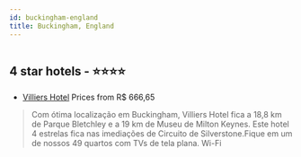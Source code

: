 ```yaml
---
id: buckingham-england
title: Buckingham, England
---
```


<center><img src="https://i.travelapi.com/hotels/2000000/1180000/1177700/1177632/bae6cfb8_z.jpg" alt="" /></center>


##  4 star hotels - ⭐️⭐️⭐️⭐️

-    [Villiers Hotel](https://www.hurb.com/br/aud/https://www.hurb.com/br/hotels/buckingham/villiers-hotel-HT-E45Y?cmp=18055) Prices from R$ 666,65
   > Com ótima localização em Buckingham, Villiers Hotel fica a 18,8 km de Parque Bletchley e a 19 km de Museu de Milton Keynes.  Este hotel 4 estrelas fica nas imediações de Circuito de Silverstone.Fique em um de nossos 49 quartos com TVs de tela plana. Wi-Fi
